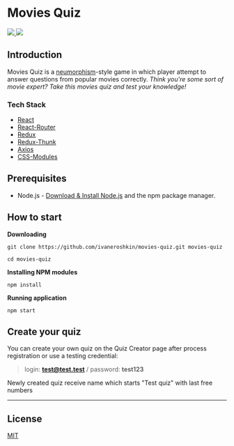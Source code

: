 # Movies Quiz
<p align="left">
    <a href=# alt="Language">
        <img src="https://img.shields.io/github/languages/top/ivaneroshkin/movies-quiz" />
    </a>
    <a href=# alt="License">
        <img src="https://img.shields.io/badge/license-MIT-green" />
    </a>
</p>

## Introduction
Movies Quiz is a [neumorphism](https://uxdesign.cc/neumorphism-in-user-interfaces-b47cef3bf3a6)-style game in which player attempt to answer questions from popular movies correctly.
_Think you're some sort of movie expert? Take this movies quiz and test your knowledge!_

### Tech Stack
- [React](https://github.com/facebook/react)
- [React-Router](https://github.com/ReactTraining/react-router)
- [Redux](https://github.com/reduxjs/redux)
- [Redux-Thunk](https://github.com/reduxjs/redux-thunk)
- [Axios](https://github.com/axios/axios)
- [CSS-Modules](https://github.com/css-modules/css-modules)

## Prerequisites

- Node.js - [Download & Install Node.js](https://nodejs.org/en/download/) and the npm package manager.

## How to start
**Downloading**

```
git clone https://github.com/ivaneroshkin/movies-quiz.git movies-quiz

cd movies-quiz
```

**Installing NPM modules**

```
npm install
```

**Running application**

```
npm start
```

## Create your quiz
You can create your own quiz on the Quiz Creator page after process registration or use a testing credential:
> login: **test@test.test** / password: **test123**

Newly created quiz receive name which starts "Test quiz" with last free numbers

---

## License
[MIT](./LICENSE)

